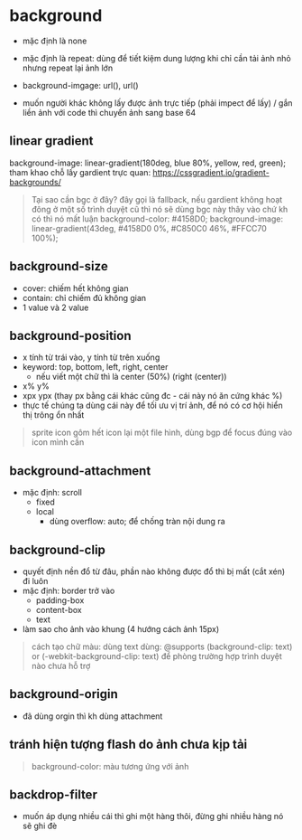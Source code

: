 # background

- mặc định là none
- mặc định là repeat: dùng để tiết kiệm dung lượng khi chỉ cần tải ảnh nhỏ nhưng repeat lại ảnh lớn

- background-imgage: url(), url()
- muốn người khác không lấy được ảnh trực tiếp (phải impect để lấy) / gắn liền ảnh với code thì chuyển ảnh sang base 64

## linear gradient

background-image: linear-gradient(180deg, blue 80%, yellow, red, green);
tham khao chỗ lấy gardient trực quan: <https://cssgradient.io/gradient-backgrounds/>

> Tại sao cần bgc ở đây? đây gọi là fallback, nếu gardient không hoạt đông ở một số trình duyệt cũ thì nó sẽ dùng bgc này thây vào chứ kh có thì nó mất luận
background-color: #4158D0;
background-image: linear-gradient(43deg, #4158D0 0%, #C850C0 46%, #FFCC70 100%);

## background-size

- cover: chiếm hết không gian
- contain: chỉ chiếm đủ không gian
- 1 value và 2 value

## background-position

- x tính từ trái vào, y tính từ trên xuống
- keyword: top, bottom, left, right, center
  - nếu viết một chữ thì là center (50%) (right (center))
- x% y%
- xpx ypx (thay px bằng cái khác cũng đc - cái này nó ăn cứng khác %)
- thực tế chúng ta dùng cái này để tối ưu vị trí ảnh, để nó có cơ hội hiển thị trông ổn nhất

> sprite icon
gôm hết icon lại một file hình, dùng bgp để focus đúng vào icon mình cần

## background-attachment

- mặc định: scroll
  - fixed
  - local
    - dùng overflow: auto; để chống tràn nội dung ra

## background-clip

- quyết định nền đổ từ đâu, phần nào không được đổ thì bị mất (cắt xén) đi luôn
- mặc định: border trở vào
  - padding-box
  - content-box
  - text
- làm sao cho ảnh vào khung (4 hướng cách ảnh 15px)

> cách tạo chữ màu: dùng text
dùng: @supports (background-clip: text) or (-webkit-background-clip: text) để phòng trường hợp trình duyệt nào chưa hỗ trợ

## background-origin

- đã dùng orgin thì kh dùng attachment

## tránh hiện tượng flash do ảnh chưa kịp tải

> background-color: màu tương ứng với ảnh

## backdrop-filter

- muốn áp dụng nhiều cái thì ghi một hàng thôi, đừng ghi nhiều hàng nó sẽ ghi đè
